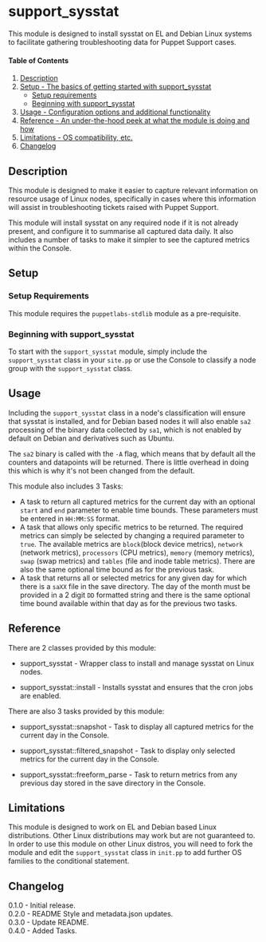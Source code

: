 
# support_sysstat

This module is designed to install sysstat on EL and Debian Linux systems to facilitate gathering troubleshooting data for Puppet Support cases.





#### Table of Contents

1. [Description](#description)
2. [Setup - The basics of getting started with support_sysstat](#setup)
    * [Setup requirements](#setup-requirements)
    * [Beginning with support_sysstat](#beginning-with-support_sysstat)
3. [Usage - Configuration options and additional functionality](#usage)
4. [Reference - An under-the-hood peek at what the module is doing and how](#reference)
5. [Limitations - OS compatibility, etc.](#limitations)
6. [Changelog](#changelog)

## Description

This module is designed to make it easier to capture relevant information on resource usage of Linux nodes, specifically in cases where this information will assist in troubleshooting tickets raised with Puppet Support.

This module will install sysstat on any required node if it is not already present, and configure it to summarise all captured data daily. It also includes a number of tasks to make it simpler to see the captured metrics within the Console.

## Setup


### Setup Requirements

This module requires the `puppetlabs-stdlib` module as a pre-requisite.


### Beginning with support_sysstat

To start with the `support_sysstat` module, simply include the `support_sysstat` class in your `site.pp` or use the Console to classify a node group with the `support_sysstat` class.

## Usage

Including the `support_sysstat` class in a node's classification will ensure that sysstat is installed, and for Debian based nodes it will also enable `sa2` processing of the binary data collected by `sa1`, which is not enabled by default on Debian and derivatives such as Ubuntu.

The `sa2` binary is called with the `-A` flag, which means that by default all the counters and datapoints will be returned. There is little overhead in doing this which is why it's not been changed from the default.

This module also includes 3 Tasks:
* A task to return all captured metrics for the current day with an optional `start` and `end` parameter to enable time bounds. These parameters must be entered in `HH:MM:SS` format.
* A task that allows only specific metrics to be returned. The required metrics can simply be selected by changing a required parameter to `true`. The available metrics are `block`(block device metrics), `network` (network metrics), `processors` (CPU metrics), `memory` (memory metrics), `swap` (swap metrics) and `tables` (file and inode table metrics). There are also the same optional time bound as for the previous task.
* A task that returns all or selected metrics for any given day for which there is a `saXX` file in the save directory. The day of the month must be provided in a 2 digit `DD` formatted string and there is the same optional time bound available within that day as for the previous two tasks.

## Reference

There are 2 classes provided by this module:

* support_sysstat - Wrapper class to install and manage sysstat on Linux nodes.

* support_sysstat::install - Installs sysstat and ensures that the cron jobs are enabled.

There are also 3 tasks provided by this module:

* support_sysstat::snapshot - Task to display all captured metrics for the current day in the Console.

* support_sysstat::filtered_snapshot - Task to display only selected metrics for the current day in the Console.

* support_sysstat::freeform_parse - Task to return metrics from any previous day stored in the save directory in the Console.

## Limitations

This module is designed to work on EL and Debian based Linux distributions. Other Linux distributions may work but are not guaranteed to. In order to use this module on other Linux distros, you will need to fork the module and edit the `support_sysstat` class in `init.pp` to add further OS families to the conditional statement.

## Changelog

0.1.0 - Initial release.\
0.2.0 - README Style and metadata.json updates.\
0.3.0 - Update README.\
0.4.0 - Added Tasks.
